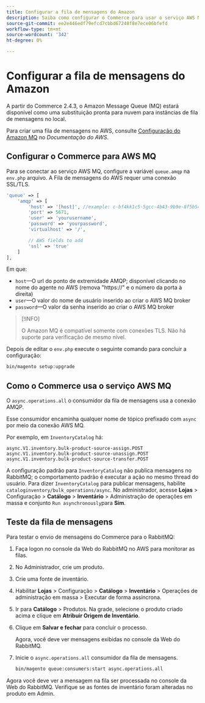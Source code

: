 ```yaml
---
title: Configurar a fila de mensagens do Amazon
description: Saiba como configurar o Commerce para usar o serviço AWS MQ.
source-git-commit: ee2e446edf79efcd7cbbd67248f8e7ece06bfefd
workflow-type: tm+mt
source-wordcount: '342'
ht-degree: 0%

---
```



# Configurar a fila de mensagens do Amazon

A partir do Commerce 2.4.3, o Amazon Message Queue (MQ) estará disponível como uma substituição pronta para nuvem para instâncias de fila de mensagens no local.

Para criar uma fila de mensagens no AWS, consulte [Configuração do Amazon MQ](https://docs.aws.amazon.com/amazon-mq/latest/developer-guide/amazon-mq-setting-up.html) no _Documentação do AWS_.

## Configurar o Commerce para AWS MQ

Para se conectar ao serviço AWS MQ, configure a variável `queue.amqp` na `env.php` arquivo.
A Fila de mensagens do AWS requer uma conexão SSL/TLS.

```php
'queue' => [
    'amqp' => [
        'host' => '[host]', //example: c-bf4kk1c5-5gcc-4b43-9b9e-8f5b54d234.mq.us-west-3.amazonaws.com
        'port' => 5671,
        'user' => 'yourusername',
        'password' => 'yourpassword',
        'virtualhost' => '/',

        // AWS fields to add
        'ssl' => 'true'
    ]
],
```

Em que:

- `host`—O url do ponto de extremidade AMQP; disponível clicando no nome do agente no AWS (remova &quot;https://&quot; e o número da porta à direita)
- `user`—O valor do nome de usuário inserido ao criar o AWS MQ broker
- `password`—O valor da senha inserido ao criar o AWS MQ broker

>[!INFO]
>
>O Amazon MQ é compatível somente com conexões TLS. Não há suporte para verificação de mesmo nível.

Depois de editar o `env.php` execute o seguinte comando para concluir a configuração:

```bash
bin/magento setup:upgrade
```

## Como o Commerce usa o serviço AWS MQ

O `async.operations.all` o consumidor da fila de mensagens usa a conexão AMQP.

Esse consumidor encaminha qualquer nome de tópico prefixado com `async` por meio da conexão AWS MQ.

Por exemplo, em `InventoryCatalog` há:

```text
async.V1.inventory.bulk-product-source-assign.POST
async.V1.inventory.bulk-product-source-unassign.POST
async.V1.inventory.bulk-product-source-transfer.POST
```

A configuração padrão para `InventoryCatalog` não publica mensagens no RabbitMQ; o comportamento padrão é executar a ação no mesmo thread do usuário. Para dizer `InventoryCatalog` para publicar mensagens, habilite `cataloginventory/bulk_operations/async`. No administrador, acesse **Lojas** > Configuração > **Catálogo** > **Inventário** > Administração de operações em massa e conjunto  `Run asynchronously`para **Sim**.

## Teste da fila de mensagens

Para testar o envio de mensagens do Commerce para o RabbitMQ:

1. Faça logon no console da Web do RabbitMQ no AWS para monitorar as filas.
1. No Administrador, crie um produto.
1. Crie uma fonte de inventário.
1. Habilitar **Lojas** > Configuração > **Catálogo** > **Inventário** > Operações de administração em massa > Executar de forma assíncrona.
1. Ir para **Catálogo** > Produtos. Na grade, selecione o produto criado acima e clique em **Atribuir Origem de Inventário**.
1. Clique em **Salvar e fechar** para concluir o processo.

   Agora, você deve ver mensagens exibidas no console da Web do RabbitMQ.

1. Inicie o `async.operations.all` consumidor da fila de mensagens.

   ```bash
   bin/magento queue:consumers:start async.operations.all
   ```

Agora você deve ver a mensagem na fila ser processada no console da Web do RabbitMQ.
Verifique se as fontes de inventário foram alteradas no produto em Admin.
